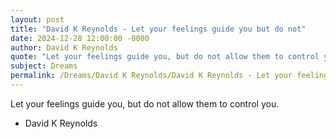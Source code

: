 ```yaml
---
layout: post
title: "David K Reynolds - Let your feelings guide you but do not"
date: 2024-12-28 12:00:00 -0000
author: David K Reynolds
quote: "Let your feelings guide you, but do not allow them to control you."
subject: Dreams
permalink: /Dreams/David K Reynolds/David K Reynolds - Let your feelings guide you but do not
---
```


Let your feelings guide you, but do not allow them to control you.

- David K Reynolds
